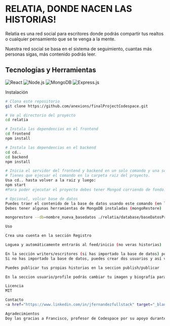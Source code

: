 # RELATIA, DONDE NACEN LAS HISTORIAS!

Relatia es una red social para escritores donde podrás compartir tus realtos o cualquier pensamiento que se te venga a la mente.

Nuestra red social se basa en el sistema de seguimiento, cuantas más personas sigas, más contenido podrás leer.

## Tecnologías y Herramientas
![React](https://img.shields.io/badge/-ReactJs-61DAFB?logo=react&logoColor=white&style=for-the-badge)
![Node.js](https://img.shields.io/badge/-Node.js-339933?logo=node.js&logoColor=white&style=for-the-badge)
![MongoDB](https://img.shields.io/badge/-MongoDB-47A248?logo=mongodb&logoColor=white&style=for-the-badge)
![Express.js](https://img.shields.io/badge/-Express.js-000000?logo=express&logoColor=white&style=for-the-badge)


Instalación

```bash
# Clona este repositorio
git clone https://github.com/anexions/finalProjectCodespace.git

# Ve al directorio del proyecto
cd relatia 

# Instala las dependencias en el frontend
cd frontend
npm install

# Instala las dependencias en el backend
cd cd..
cd backend
npm install

# Inicia el servidor del frontend y backend en un solo comando y una sola terminal
# Tienes que ejecuar el comando en la carpeta raiz del proyecto.
Usa cd.. hasta volver a la raiz y luego:
npm start
#Para poder ejecutar el proyecto debes tener Mongod corriendo de fondo.

# Opcional, volcar base de datos
Puedes traer el contenido de la base de datos usando este comando (en la carpeta raíz)
Debes tener algunas herramientas de MongoDB instaladas (mongoRestore)

mongorestore --db=nombre_nueva_basedatos ./relatia/database/baseDatosProyectoFinal

Uso

Crea una cuenta en la sección Registro

Loguea y automáticamente entrarás al feed/inicio (no veras historias)

En la sección writers/escritores (si has importado la base de datos) podrás seguir a los usuarios y al volver a inicio podrás leer sus hitorias.
Si no has importado la base de datos, puedes crear dos usuarios y así ves el funcionamiento.

Puedes publicar tus propias historias en la seccion publish/publicar

En la seccion usuario/profile podrás cambiar tu imagen y biografía para mostrarla en tu tarjeta de escritor.

Licencia
MIT

Contacto
<a href="https://www.linkedin.com/in/jfernandezfullstack" target="_blank">LinekdIn</a>

Agradecimientos
Doy las gracias a Francisco, profesor de Codespace por su apoyo durante el proceso.

